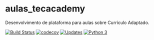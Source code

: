 # aulas_tecacademy
Desenvolvimento de plataforma para aulas sobre Currículo Adaptado.

[![Build Status](https://travis-ci.com/WschmidtS/aulas_tecacademy.svg?branch=master)](https://travis-ci.com/WschmidtS/aulas_tecacademy)
[![codecov](https://codecov.io/gh/WschmidtS/aulas_tecacademy/branch/master/graph/badge.svg)](https://codecov.io/gh/WschmidtS/aulas_tecacademy)
[![Updates](https://pyup.io/repos/github/WschmidtS/aulas_tecacademy/shield.svg)](https://pyup.io/repos/github/WschmidtS/aulas_tecacademy/)
[![Python 3](https://pyup.io/repos/github/WschmidtS/aulas_tecacademy/python-3-shield.svg)](https://pyup.io/repos/github/WschmidtS/aulas_tecacademy/)

